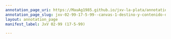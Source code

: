 ```yaml
---
annotation_page_uri: https://MauAg1985.github.io/jxv-la-plata/annotations/jxv-02-99-17-5-99--canvas-1-destino-y-contenido-de-los-libros.json
annotation_page_slug: jxv-02-99-17-5-99--canvas-1-destino-y-contenido-de-los-libros
layout: annotation_page
manifest_label: JxV 02-99 (17-5-99)

---
```

